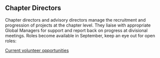 <link rel="stylesheet" href="assets/css/team.css"></link>

<div class="role-box">
  <h2 id="chapter-directors">Chapter Directors</h2>
  <div class="role-desc">
    <p>Chapter directors and advisory directors manage the recruitment and progression of projects at the chapter level. They liaise with appropriate Global Managers for support and report back on progress at divisional meetings. Roles become available in September, keep an eye out for open roles:</p>
    <a class="role-desc-button" href="">Current volunteer opportunities</a>
  </div>
</div>
